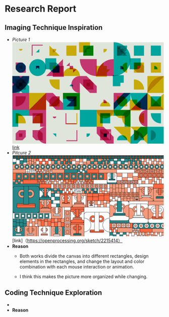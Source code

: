 # **Research Report**
## Imaging Technique Inspiration
- *Picture 1*![Image](readmeImages/coding_pt1_1.png)
    [link](https://openprocessing.org/sketch/2211491)
- *Pitcure 2*![Image](readmeImages/coding_pt1_2.png)
    [link]（https://openprocessing.org/sketch/2215414）
- **Reason**
    - Both works divide the canvas into different rectangles, design elements in the rectangles, and change the layout and color combination with each mouse interaction or animation. 
    
    - I think this makes the picture more organized while changing.
## Coding Technique Exploration
- 
- **Reason**

      